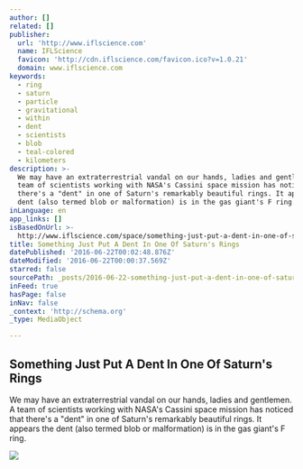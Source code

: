 ```yaml
---
author: []
related: []
publisher:
  url: 'http://www.iflscience.com'
  name: IFLScience
  favicon: 'http://cdn.iflscience.com/favicon.ico?v=1.0.21'
  domain: www.iflscience.com
keywords:
  - ring
  - saturn
  - particle
  - gravitational
  - within
  - dent
  - scientists
  - blob
  - teal-colored
  - kilometers
description: >-
  We may have an extraterrestrial vandal on our hands, ladies and gentlemen. A
  team of scientists working with NASA's Cassini space mission has noticed that
  there's a "dent" in one of Saturn's remarkably beautiful rings. It appears the
  dent (also termed blob or malformation) is in the gas giant's F ring.
inLanguage: en
app_links: []
isBasedOnUrl: >-
  http://www.iflscience.com/space/something-just-put-a-dent-in-one-of-saturns-rings/
title: Something Just Put A Dent In One Of Saturn's Rings
datePublished: '2016-06-22T00:02:48.876Z'
dateModified: '2016-06-22T00:00:37.569Z'
starred: false
sourcePath: _posts/2016-06-22-something-just-put-a-dent-in-one-of-saturns-rings.md
inFeed: true
hasPage: false
inNav: false
_context: 'http://schema.org'
_type: MediaObject

---
```

<article style=""><h1>Something Just Put A Dent In One Of Saturn's Rings</h1><p>We may have an extraterrestrial vandal on our hands, ladies and gentlemen. A team of scientists working with NASA's Cassini space mission has noticed that there's a "dent" in one of Saturn's remarkably beautiful rings. It appears the dent (also termed blob or malformation) is in the gas giant's F ring.</p><img src="http://cdn.iflscience.com/images/fb1adb39-911b-50d9-ad11-f4a63bfb1885/content-1466423832-saturn-eclipse.jpg" /></article>